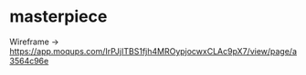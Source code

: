 # masterpiece


Wireframe -> https://app.moqups.com/IrPJjITBS1fjh4MROypjocwxCLAc9pX7/view/page/a3564c96e
